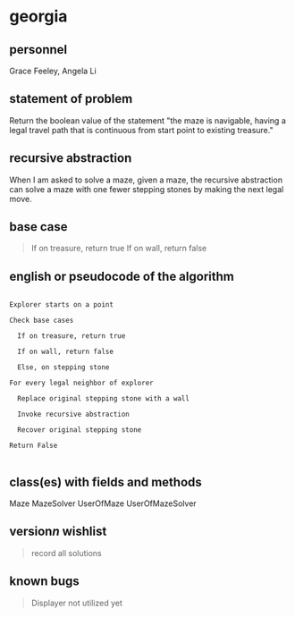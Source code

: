 # georgia

## personnel
Grace Feeley, Angela Li

## statement of problem
Return the boolean value of the statement "the maze is navigable, having a legal travel path that is continuous from start point to existing treasure."

## recursive abstraction
When I am asked to solve a maze, given a maze, the recursive abstraction can solve a maze with one fewer stepping stones by making the next legal move.


## base case
>If on treasure, return true
>If on wall, return false

## english or pseudocode of the algorithm
<pre>
<code>
Explorer starts on a point

Check base cases

  If on treasure, return true

  If on wall, return false

  Else, on stepping stone

For every legal neighbor of explorer

  Replace original stepping stone with a wall

  Invoke recursive abstraction

  Recover original stepping stone

Return False
</code>
</pre>

## class(es) with fields and methods
Maze
MazeSolver
UserOfMaze
UserOfMazeSolver

## version*n* wishlist
>record all solutions

## known bugs
>Displayer not utilized yet
